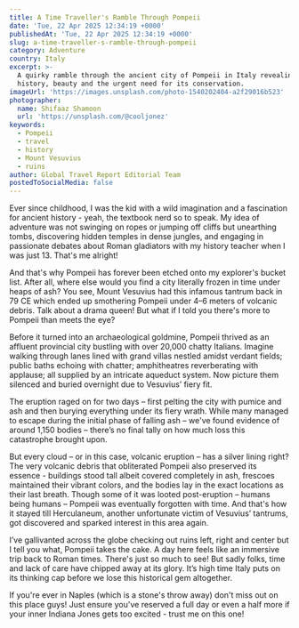 ```yaml
---
title: A Time Traveller's Ramble Through Pompeii
date: 'Tue, 22 Apr 2025 12:34:19 +0000'
publishedAt: 'Tue, 22 Apr 2025 12:34:19 +0000'
slug: a-time-traveller-s-ramble-through-pompeii
category: Adventure
country: Italy
excerpt: >-
  A quirky ramble through the ancient city of Pompeii in Italy revealing its
  history, beauty and the urgent need for its conservation.
imageUrl: 'https://images.unsplash.com/photo-1540202404-a2f29016b523'
photographer:
  name: Shifaaz Shamoon
  url: 'https://unsplash.com/@cooljonez'
keywords:
  - Pompeii
  - travel
  - history
  - Mount Vesuvius
  - ruins
author: Global Travel Report Editorial Team
postedToSocialMedia: false
---
```

Ever since childhood, I was the kid with a wild imagination and a fascination for ancient history - yeah, the textbook nerd so to speak. My idea of adventure was not swinging on ropes or jumping off cliffs but unearthing tombs, discovering hidden temples in dense jungles, and engaging in passionate debates about Roman gladiators with my history teacher when I was just 13. That's me alright! 

And that's why Pompeii has forever been etched onto my explorer's bucket list. After all, where else would you find a city literally frozen in time under heaps of ash? You see, Mount Vesuvius had this infamous tantrum back in 79 CE which ended up smothering Pompeii under 4–6 meters of volcanic debris. Talk about a drama queen! But what if I told you there's more to Pompeii than meets the eye?

Before it turned into an archaeological goldmine, Pompeii thrived as an affluent provincial city bustling with over 20,000 chatty Italians. Imagine walking through lanes lined with grand villas nestled amidst verdant fields; public baths echoing with chatter; amphitheatres reverberating with applause; all supplied by an intricate aqueduct system. Now picture them silenced and buried overnight due to Vesuvius’ fiery fit.

The eruption raged on for two days – first pelting the city with pumice and ash and then burying everything under its fiery wrath. While many managed to escape during the initial phase of falling ash – we've found evidence of around 1,150 bodies – there’s no final tally on how much loss this catastrophe brought upon.

But every cloud – or in this case, volcanic eruption – has a silver lining right? The very volcanic debris that obliterated Pompeii also preserved its essence - buildings stood tall albeit covered completely in ash, frescoes maintained their vibrant colors, and the bodies lay in the exact locations as their last breath. Though some of it was looted post-eruption – humans being humans – Pompeii was eventually forgotten with time. And that's how it stayed till Herculaneum, another unfortunate victim of Vesuvius’ tantrums, got discovered and sparked interest in this area again.

I’ve gallivanted across the globe checking out ruins left, right and center but I tell you what, Pompeii takes the cake. A day here feels like an immersive trip back to Roman times. There's just so much to see! But sadly folks, time and lack of care have chipped away at its glory. It’s high time Italy puts on its thinking cap before we lose this historical gem altogether.

If you're ever in Naples (which is a stone's throw away) don't miss out on this place guys! Just ensure you've reserved a full day or even a half more if your inner Indiana Jones gets too excited - trust me on this one!
